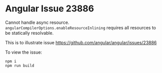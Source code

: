 
# Angular Issue 23886

Cannot handle async resource. `angularCompilerOptions.enableResourceInlining` requires all resources to be statically resolvable.

This is to illustrate issue https://github.com/angular/angular/issues/23886

To view the issue:
```
npm i
npm run build
```